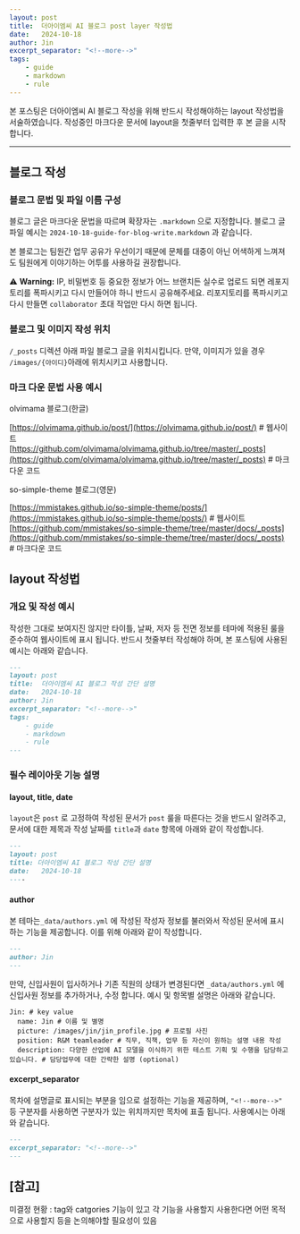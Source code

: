 ```yaml
---
layout: post
title:  더아이엠씨 AI 블로그 post layer 작성법
date:   2024-10-18
author: Jin
excerpt_separator: "<!--more-->"
tags:
    - guide
    - markdown
    - rule
---
```


본 포스팅은 더아이엠씨 AI 블로그 작성을 위해 반드시 작성해야하는 layout 작성법을 서술하였습니다. 작성중인 마크다운 문서에 layout을 첫줄부터 입력한 후 본 글을 시작합니다.
<!--more-->
---

## 블로그 작성
### 블로그 문법 및 파일 이름 구성
블로그 글은 마크다운 문법을 따르며 확장자는 `.markdown` 으로 지정합니다. 블로그 글 파일 예시는 `2024-10-18-guide-for-blog-write.markdown` 과 같습니다.

본 블로그는 팀원간 업무 공유가 우선이기 때문에 문체를 대중이 아닌 어색하게 느껴져도 팀원에게 이야기하는 어투를 사용하길 권장합니다. 

⚠️ **Warning:** IP, 비밀번호 등 중요한 정보가 어느 브랜치든 실수로 업로드 되면 레포지토리를 폭파시키고 다시 만들어야 하니 반드시 공유해주세요. 리포지토리를 폭파시키고 다시 만들면 `collaborator` 초대 작업만 다시 하면 됩니다.

### 블로그 및 이미지 작성 위치
`/_posts` 디렉션 아래 파일 블로그 글을 위치시킵니다. 만약, 이미지가 있을 경우 `/images/{아이디}`아래에 위치시키고 사용합니다.

### 마크 다운 문법 사용 예시 
olvimama 블로그(한글)
  
[https://olvimama.github.io/post/](https://olvimama.github.io/post/) # 웹사이트<br>
[https://github.com/olvimama/olvimama.github.io/tree/master/_posts](https://github.com/olvimama/olvimama.github.io/tree/master/_posts) # 마크다운 코드

so-simple-theme 블로그(영문) 

[https://mmistakes.github.io/so-simple-theme/posts/](https://mmistakes.github.io/so-simple-theme/posts/) # 웹사이트<br>
[https://github.com/mmistakes/so-simple-theme/tree/master/docs/_posts](https://github.com/mmistakes/so-simple-theme/tree/master/docs/_posts) # 마크다운 코드

## layout 작성법
### 개요 및 작성 예시
작성한 그대로 보여지진 않지만 타이틀, 날짜, 저자 등 전면 정보를 테마에 적용된 룰을 준수하여 웹사이트에 표시 됩니다. 반드시 첫줄부터 작성해야 하며, 본 포스팅에 사용된 예시는 아래와 같습니다.

```md
---
layout: post
title:  더아이엠씨 AI 블로그 작성 간단 설명
date:   2024-10-18
author: Jin
excerpt_separator: "<!--more-->"
tags:
    - guide
    - markdown
    - rule
---
```

### 필수 레이아웃 기능 설명
#### layout, title, date
`layout`은 `post` 로 고정하여 작성된 문서가 `post` 룰을 따른다는 것을 반드시 알려주고, 문서에 대한 제목과 작성 날짜를 `title`과 `date` 항목에 아래와 같이 작성합니다. 

```md
---
layout: post
title: 더아이엠씨 AI 블로그 작성 간단 설명
date:   2024-10-18
----
```

#### author
본 테마는`_data/authors.yml` 에 작성된 작성자 정보를 불러와서 작성된 문서에 표시하는 기능을 제공합니다. 이를 위해 아래와 같이 작성합니다.

```md
---
author: Jin
---
```

만약, 신입사원이 입사하거나 기존 직원의 상태가 변경된다면 `_data/authors.yml` 에 신입사원 정보를 추가하거나, 수정 합니다. 예시 및 항목별 설명은 아래와 같습니다.
```
Jin: # key value
  name: Jin # 이름 및 별명
  picture: /images/jin/jin_profile.jpg # 프로필 사진
  position: R&M teamleader # 직무, 직책, 업무 등 자신이 원하는 설명 내용 작성
  description: 다양한 산업에 AI 모델을 이식하기 위한 테스트 기획 및 수행을 담당하고 있습니다. # 담당업무에 대한 간략한 설명 (optional)

```

#### excerpt_separator
목차에 설명글로 표시되는 부분을 임으로 설정하는 기능을 제공하며, `"<!--more-->"` 등 구분자를 사용하면 구분자가 있는 위치까지만 목차에 표출 됩니다. 사용예시는 아래와 같습니다.

```md
---
excerpt_separator: "<!--more-->"
---
```

## [참고] 
미결정 현황 : tag와 catgories 기능이 있고 각 기능을 사용할지 사용한다면 어떤 목적으로 사용할지 등을 논의해야할 필요성이 있음

